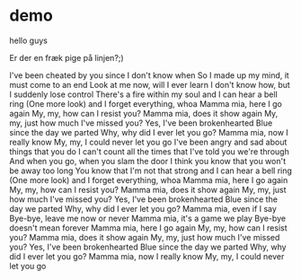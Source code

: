 # demo
hello guys

Er der en fræk pige på linjen?;)

I've been cheated by you since I don't know when
So I made up my mind, it must come to an end
Look at me now, will I ever learn
I don't know how, but I suddenly lose control
There's a fire within my soul
and I can hear a bell ring
(One more look) and I forget everything, whoa
Mamma mia, here I go again
My, my, how can I resist you?
Mamma mia, does it show again
My, my, just how much I've missed you?
Yes, I've been brokenhearted
Blue since the day we parted
Why, why did I ever let you go?
Mamma mia, now I really know
My, my, I could never let you go
I've been angry and sad about things that you do
I can't count all the times that I've told you we're through
And when you go, when you slam the door
I think you know that you won't be away too long
You know that I'm not that strong
and I can hear a bell ring
(One more look) and I forget everything, whoa
Mamma mia, here I go again
My, my, how can I resist you?
Mamma mia, does it show again
My, my, just how much I've missed you?
Yes, I've been brokenhearted
Blue since the day we parted
Why, why did I ever let you go?
Mamma mia, even if I say
Bye-bye, leave me now or never
Mamma mia, it's a game we play
Bye-bye doesn't mean forever
Mamma mia, here I go again
My, my, how can I resist you?
Mamma mia, does it show again
My, my, just how much I've missed you?
Yes, I've been brokenhearted
Blue since the day we parted
Why, why did I ever let you go?
Mamma mia, now I really know
My, my, I could never let you go